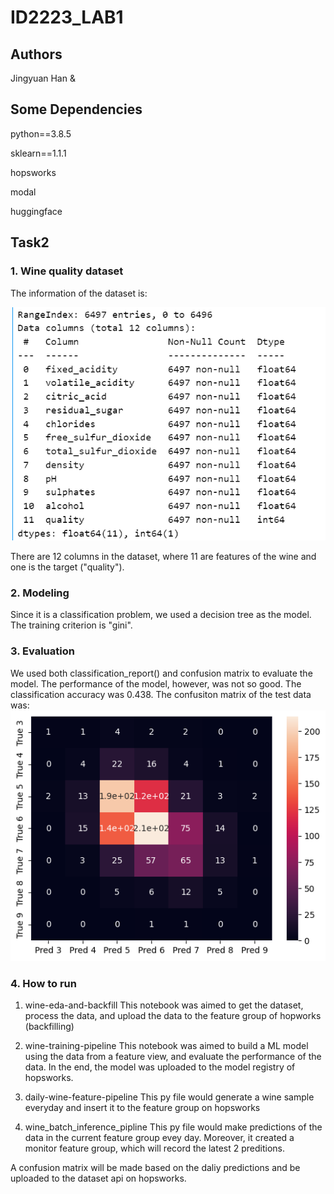 # ID2223_LAB1

## Authors
Jingyuan Han & 

## Some Dependencies
python==3.8.5

sklearn==1.1.1

hopsworks

modal

huggingface


## Task2

### 1. Wine quality dataset
The information of the dataset is:

![](./imgs/data_info.png)

There are 12 columns in the dataset, where 11 are features of the wine and one is the target ("quality").

### 2. Modeling
Since it is a classification problem, we used a decision tree as the model. The training criterion is "gini".

### 3. Evaluation
We used both classification_report() and confusion matrix to evaluate the model. The performance of the model, however, was not so good. The classification accuracy was 0.438. The confusiton matrix of the test data was:
![](./imgs/cm.png)

### 4. How to run
1. wine-eda-and-backfill
This notebook was aimed to get the dataset, process the data, and upload the data to the feature group of hopworks (backfilling)

2. wine-training-pipeline
This notebook was aimed to build a ML model using the data from a feature view, and evaluate the performance of the data. In the end, the model was uploaded to the model registry of hopsworks.

3. daily-wine-feature-pipeline
This py file would generate a wine sample everyday and insert it to the feature group on hopsworks

4. wine_batch_inference_pipline
This py file would make predictions of the data in the current feature group evey day. Moreover, it created a monitor feature group, which will record the latest 2 preditions. 

A confusion matrix will be made based on the daliy predictions and be uploaded to the dataset api on hopsworks.